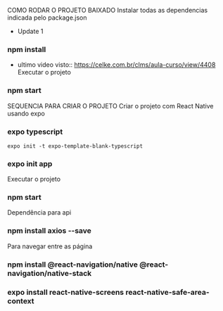 COMO RODAR O PROJETO BAIXADO
Instalar todas as dependencias indicada pelo package.json
* Update 1
### npm install
* ultimo video visto:: https://celke.com.br/clms/aula-curso/view/4408
Executar o projeto
### npm start 

SEQUENCIA PARA CRIAR O PROJETO
Criar o projeto com React Native usando expo

### expo typescript
```
expo init -t expo-template-blank-typescript
```
### expo init app

Executar o projeto
### npm start 

Dependência para api
### npm install axios --save

Para navegar entre as página
### npm install @react-navigation/native @react-navigation/native-stack
### expo install react-native-screens react-native-safe-area-context
